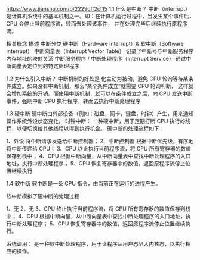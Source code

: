 

https://www.jianshu.com/p/2229cff2cf15
1.1 什么是中断？
中断（interrupt）是计算机系统中的基本机制之一。即：在计算机运行过程中，当发生某个事件后，CPU 会停止当前程序流，转而去处理该事件，
并在处理完毕后继续执行原程序流。

相关概念	描述
中断分类	硬中断（Hardware Interrupt）& 软中断（Software Interrupt）
中断向量表（Interrupt Vector Table）	记录了中断号与中断服务程序内存地址的映射关系
中断服务程序 / 中断处理程序（Interrupt Service）	通过中断向量表定位到的特定处理程序

1.2 为什么引入中断？
中断机制的好处是 化主动为被动，避免 CPU 轮询等待某条件成立。如果没有中断机制，那么“某个条件成立”就需要 CPU 轮询判断，
这样就会增加系统的开销。而使用中断机制，就可以在条件成立之后，向 CPU 发送中断事件，强制中断 CPU 执行程序，转而去执行中断处理程序

1.3 硬中断
硬中断由外部设备（例如：磁盘，网卡，键盘，时钟）产生，用来通知操作系统外设状态变化。
时钟中断： 一种硬中断，用于定期打断 CPU 执行的线程，以便切换给其他线程以得到执行机会。
硬中断的处理流程如下：

1、外设 将中断请求发送给中断控制器；
2、中断控制器 根据中断优先级，有序地将中断传递给 CPU；
3、CPU 终止执行当前程序流，将 CPU 所有寄存器的数值保存到栈中；
4、CPU 根据中断向量，从中断向量表中查找中断处理程序的入口地址，执行中断处理程序；
5、CPU 恢复寄存器中的数值，返回原程序流停止位置继续执行

1.4 软中断
软中断是一条 CPU 指令，由当前正在运行的进程产生。

软中断模拟了硬中断的处理过程：

1、无
2、无
3、CPU 终止执行当前程序流，将 CPU 所有寄存器的数值保存到栈中；
4、CPU 根据中断向量，从中断向量表中查找中断处理程序的入口地址，执行中断处理程序；
5、CPU 恢复寄存器中的数值，返回原程序流停止位置继续执行。

系统调用： 是一种软中断处理程序，用于让程序从用户态陷入内核态，以执行相应的操作。
